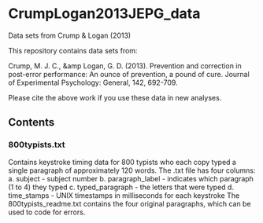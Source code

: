 # CrumpLogan2013JEPG_data
Data sets from Crump &amp; Logan (2013)

This repository contains data sets from:

Crump, M. J. C., &amp Logan, G. D. (2013). Prevention and correction in post-error performance: An ounce of prevention, a pound of cure. Journal of Experimental Psychology: General, 142, 692-709.

Please cite the above work if you use these data in new analyses.

## Contents

### 800typists.txt
Contains keystroke timing data for 800 typists who each copy typed a single paragraph of approximately 120 words. The .txt file has four columns:
  a. subject - subject number
  b. paragraph_label - indicates which paragraph (1 to 4) they typed
  c. typed_paragraph - the letters that were typed
  d. time_stamps - UNIX timestamps in milliseconds for each keystroke
The 800typists_readme.txt contains the four original paragraphs, which can be used to code for errors.
